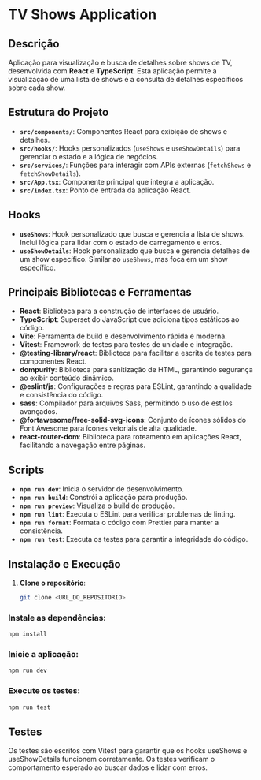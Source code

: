 # TV Shows Application

## Descrição

Aplicação para visualização e busca de detalhes sobre shows de TV, desenvolvida com **React** e **TypeScript**. Esta aplicação permite a visualização de uma lista de shows e a consulta de detalhes específicos sobre cada show.

## Estrutura do Projeto

- **`src/components/`**: Componentes React para exibição de shows e detalhes.
- **`src/hooks/`**: Hooks personalizados (`useShows` e `useShowDetails`) para gerenciar o estado e a lógica de negócios.
- **`src/services/`**: Funções para interagir com APIs externas (`fetchShows` e `fetchShowDetails`).
- **`src/App.tsx`**: Componente principal que integra a aplicação.
- **`src/index.tsx`**: Ponto de entrada da aplicação React.

## Hooks

- **`useShows`**: Hook personalizado que busca e gerencia a lista de shows. Inclui lógica para lidar com o estado de carregamento e erros.
- **`useShowDetails`**: Hook personalizado que busca e gerencia detalhes de um show específico. Similar ao `useShows`, mas foca em um show específico.

## Principais Bibliotecas e Ferramentas

- **React**: Biblioteca para a construção de interfaces de usuário.
- **TypeScript**: Superset do JavaScript que adiciona tipos estáticos ao código.
- **Vite**: Ferramenta de build e desenvolvimento rápida e moderna.
- **Vitest**: Framework de testes para testes de unidade e integração.
- **@testing-library/react**: Biblioteca para facilitar a escrita de testes para componentes React.
- **dompurify**: Biblioteca para sanitização de HTML, garantindo segurança ao exibir conteúdo dinâmico.
- **@eslint/js**: Configurações e regras para ESLint, garantindo a qualidade e consistência do código.
- **sass**: Compilador para arquivos Sass, permitindo o uso de estilos avançados.
- **@fortawesome/free-solid-svg-icons**: Conjunto de ícones sólidos do Font Awesome para ícones vetoriais de alta qualidade.
- **react-router-dom**: Biblioteca para roteamento em aplicações React, facilitando a navegação entre páginas.

## Scripts

- **`npm run dev`**: Inicia o servidor de desenvolvimento.
- **`npm run build`**: Constrói a aplicação para produção.
- **`npm run preview`**: Visualiza o build de produção.
- **`npm run lint`**: Executa o ESLint para verificar problemas de linting.
- **`npm run format`**: Formata o código com Prettier para manter a consistência.
- **`npm run test`**: Executa os testes para garantir a integridade do código.

## Instalação e Execução

1. **Clone o repositório**:
   ```sh
   git clone <URL_DO_REPOSITORIO>
   ```

### Instale as dependências:

```sh
npm install
```

### Inicie a aplicação:

```sh
npm run dev
```

### Execute os testes:

```sh
npm run test
```

## Testes

Os testes são escritos com Vitest para garantir que os hooks useShows e useShowDetails funcionem corretamente. Os testes verificam o comportamento esperado ao buscar dados e lidar com erros.
